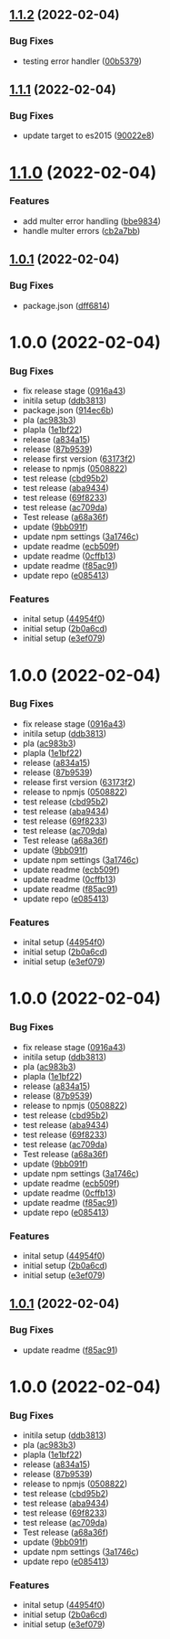 ## [1.1.2](https://github.com/aimarjs/rest-error-handlers/compare/v1.1.1...v1.1.2) (2022-02-04)


### Bug Fixes

* testing error handler ([00b5379](https://github.com/aimarjs/rest-error-handlers/commit/00b5379506e4c85b316698c3747a60ee806cd4a4))

## [1.1.1](https://github.com/aimarjs/rest-error-handlers/compare/v1.1.0...v1.1.1) (2022-02-04)


### Bug Fixes

* update target to es2015 ([90022e8](https://github.com/aimarjs/rest-error-handlers/commit/90022e8f64943d2cd4c63952846775cb6efc658a))

# [1.1.0](https://github.com/aimarjs/rest-error-handlers/compare/v1.0.1...v1.1.0) (2022-02-04)


### Features

* add multer error handling ([bbe9834](https://github.com/aimarjs/rest-error-handlers/commit/bbe983429ea88e080fc0584a84de111ed80b0db2))
* handle multer errors ([cb2a7bb](https://github.com/aimarjs/rest-error-handlers/commit/cb2a7bb8d66ab3b0d50d030d3202702032c42bbb))

## [1.0.1](https://github.com/aimarjs/rest-error-handlers/compare/v1.0.0...v1.0.1) (2022-02-04)


### Bug Fixes

* package.json ([dff6814](https://github.com/aimarjs/rest-error-handlers/commit/dff6814367b2c31660057f229128b63bed50f9d9))

# 1.0.0 (2022-02-04)


### Bug Fixes

* fix release stage ([0916a43](https://github.com/aimarjs/rest-error-handlers/commit/0916a43e2986b8046b6741b1652f08497812d772))
* initila setup ([ddb3813](https://github.com/aimarjs/rest-error-handlers/commit/ddb381342a5969fa2ade38db2a8736a9224377a1))
* package.json ([914ec6b](https://github.com/aimarjs/rest-error-handlers/commit/914ec6ba096af5c824574d48b5d18a3b16a2c1c0))
* pla ([ac983b3](https://github.com/aimarjs/rest-error-handlers/commit/ac983b31078b8309be960f79901829e4bcdb6a88))
* plapla ([1e1bf22](https://github.com/aimarjs/rest-error-handlers/commit/1e1bf224e7fe1b4cac13b30f4e2ff269ec6fac50))
* release ([a834a15](https://github.com/aimarjs/rest-error-handlers/commit/a834a1578d8cc8a03c14c11ec8e2cd7744fff6ec))
* release ([87b9539](https://github.com/aimarjs/rest-error-handlers/commit/87b9539ce4925196d9d1e74075c2e9de0c83016c))
* release first version ([63173f2](https://github.com/aimarjs/rest-error-handlers/commit/63173f2937b0497629e27557cae51b2e8bfa22f7))
* release to npmjs ([0508822](https://github.com/aimarjs/rest-error-handlers/commit/0508822cefd9db4b99030ffa9b461c7b6dab5455))
* test release ([cbd95b2](https://github.com/aimarjs/rest-error-handlers/commit/cbd95b294bdc7e68e8ce408633dac900a7a78b6f))
* test release ([aba9434](https://github.com/aimarjs/rest-error-handlers/commit/aba9434a4c9fd5f3939784c1a734f006264ef635))
* test release ([69f8233](https://github.com/aimarjs/rest-error-handlers/commit/69f823340f3f4ebb17f0dce5ecc96a12f2d643aa))
* test release ([ac709da](https://github.com/aimarjs/rest-error-handlers/commit/ac709dac5dd47be132332dc1c2daddb96521ac3f))
* Test release ([a68a36f](https://github.com/aimarjs/rest-error-handlers/commit/a68a36fde18addb11c6817540cf4861de54e9553))
* update ([9bb091f](https://github.com/aimarjs/rest-error-handlers/commit/9bb091ff3d43462f3f332e4a5a33b4a02742342b))
* update npm settings ([3a1746c](https://github.com/aimarjs/rest-error-handlers/commit/3a1746c3235847806f37a1e6b1478c0f0898ea42))
* update readme ([ecb509f](https://github.com/aimarjs/rest-error-handlers/commit/ecb509faf082493455e5a85d22a5ee0500321fb3))
* update readme ([0cffb13](https://github.com/aimarjs/rest-error-handlers/commit/0cffb131c5e7f5adc963ff5d5c33851f55edf3c4))
* update readme ([f85ac91](https://github.com/aimarjs/rest-error-handlers/commit/f85ac9168cc3d9cfd3f4e53e44e373ce97bda136))
* update repo ([e085413](https://github.com/aimarjs/rest-error-handlers/commit/e08541383f5bafb1c5822fc4369171f71362c379))


### Features

* inital setup ([44954f0](https://github.com/aimarjs/rest-error-handlers/commit/44954f011d7f0bf23bb8a12b6a26a5142240b9c2))
* initial setup ([2b0a6cd](https://github.com/aimarjs/rest-error-handlers/commit/2b0a6cda31be030b3169960e8b57a08b59ad5ea2))
* initial setup ([e3ef079](https://github.com/aimarjs/rest-error-handlers/commit/e3ef07931c517262e72e4f0adb3a51392a06e066))

# 1.0.0 (2022-02-04)


### Bug Fixes

* fix release stage ([0916a43](https://github.com/aimarjs/rest-error-handlers/commit/0916a43e2986b8046b6741b1652f08497812d772))
* initila setup ([ddb3813](https://github.com/aimarjs/rest-error-handlers/commit/ddb381342a5969fa2ade38db2a8736a9224377a1))
* pla ([ac983b3](https://github.com/aimarjs/rest-error-handlers/commit/ac983b31078b8309be960f79901829e4bcdb6a88))
* plapla ([1e1bf22](https://github.com/aimarjs/rest-error-handlers/commit/1e1bf224e7fe1b4cac13b30f4e2ff269ec6fac50))
* release ([a834a15](https://github.com/aimarjs/rest-error-handlers/commit/a834a1578d8cc8a03c14c11ec8e2cd7744fff6ec))
* release ([87b9539](https://github.com/aimarjs/rest-error-handlers/commit/87b9539ce4925196d9d1e74075c2e9de0c83016c))
* release first version ([63173f2](https://github.com/aimarjs/rest-error-handlers/commit/63173f2937b0497629e27557cae51b2e8bfa22f7))
* release to npmjs ([0508822](https://github.com/aimarjs/rest-error-handlers/commit/0508822cefd9db4b99030ffa9b461c7b6dab5455))
* test release ([cbd95b2](https://github.com/aimarjs/rest-error-handlers/commit/cbd95b294bdc7e68e8ce408633dac900a7a78b6f))
* test release ([aba9434](https://github.com/aimarjs/rest-error-handlers/commit/aba9434a4c9fd5f3939784c1a734f006264ef635))
* test release ([69f8233](https://github.com/aimarjs/rest-error-handlers/commit/69f823340f3f4ebb17f0dce5ecc96a12f2d643aa))
* test release ([ac709da](https://github.com/aimarjs/rest-error-handlers/commit/ac709dac5dd47be132332dc1c2daddb96521ac3f))
* Test release ([a68a36f](https://github.com/aimarjs/rest-error-handlers/commit/a68a36fde18addb11c6817540cf4861de54e9553))
* update ([9bb091f](https://github.com/aimarjs/rest-error-handlers/commit/9bb091ff3d43462f3f332e4a5a33b4a02742342b))
* update npm settings ([3a1746c](https://github.com/aimarjs/rest-error-handlers/commit/3a1746c3235847806f37a1e6b1478c0f0898ea42))
* update readme ([ecb509f](https://github.com/aimarjs/rest-error-handlers/commit/ecb509faf082493455e5a85d22a5ee0500321fb3))
* update readme ([0cffb13](https://github.com/aimarjs/rest-error-handlers/commit/0cffb131c5e7f5adc963ff5d5c33851f55edf3c4))
* update readme ([f85ac91](https://github.com/aimarjs/rest-error-handlers/commit/f85ac9168cc3d9cfd3f4e53e44e373ce97bda136))
* update repo ([e085413](https://github.com/aimarjs/rest-error-handlers/commit/e08541383f5bafb1c5822fc4369171f71362c379))


### Features

* inital setup ([44954f0](https://github.com/aimarjs/rest-error-handlers/commit/44954f011d7f0bf23bb8a12b6a26a5142240b9c2))
* initial setup ([2b0a6cd](https://github.com/aimarjs/rest-error-handlers/commit/2b0a6cda31be030b3169960e8b57a08b59ad5ea2))
* initial setup ([e3ef079](https://github.com/aimarjs/rest-error-handlers/commit/e3ef07931c517262e72e4f0adb3a51392a06e066))

# 1.0.0 (2022-02-04)


### Bug Fixes

* fix release stage ([0916a43](https://github.com/aimarjs/error-handlers/commit/0916a43e2986b8046b6741b1652f08497812d772))
* initila setup ([ddb3813](https://github.com/aimarjs/error-handlers/commit/ddb381342a5969fa2ade38db2a8736a9224377a1))
* pla ([ac983b3](https://github.com/aimarjs/error-handlers/commit/ac983b31078b8309be960f79901829e4bcdb6a88))
* plapla ([1e1bf22](https://github.com/aimarjs/error-handlers/commit/1e1bf224e7fe1b4cac13b30f4e2ff269ec6fac50))
* release ([a834a15](https://github.com/aimarjs/error-handlers/commit/a834a1578d8cc8a03c14c11ec8e2cd7744fff6ec))
* release ([87b9539](https://github.com/aimarjs/error-handlers/commit/87b9539ce4925196d9d1e74075c2e9de0c83016c))
* release to npmjs ([0508822](https://github.com/aimarjs/error-handlers/commit/0508822cefd9db4b99030ffa9b461c7b6dab5455))
* test release ([cbd95b2](https://github.com/aimarjs/error-handlers/commit/cbd95b294bdc7e68e8ce408633dac900a7a78b6f))
* test release ([aba9434](https://github.com/aimarjs/error-handlers/commit/aba9434a4c9fd5f3939784c1a734f006264ef635))
* test release ([69f8233](https://github.com/aimarjs/error-handlers/commit/69f823340f3f4ebb17f0dce5ecc96a12f2d643aa))
* test release ([ac709da](https://github.com/aimarjs/error-handlers/commit/ac709dac5dd47be132332dc1c2daddb96521ac3f))
* Test release ([a68a36f](https://github.com/aimarjs/error-handlers/commit/a68a36fde18addb11c6817540cf4861de54e9553))
* update ([9bb091f](https://github.com/aimarjs/error-handlers/commit/9bb091ff3d43462f3f332e4a5a33b4a02742342b))
* update npm settings ([3a1746c](https://github.com/aimarjs/error-handlers/commit/3a1746c3235847806f37a1e6b1478c0f0898ea42))
* update readme ([ecb509f](https://github.com/aimarjs/error-handlers/commit/ecb509faf082493455e5a85d22a5ee0500321fb3))
* update readme ([0cffb13](https://github.com/aimarjs/error-handlers/commit/0cffb131c5e7f5adc963ff5d5c33851f55edf3c4))
* update readme ([f85ac91](https://github.com/aimarjs/error-handlers/commit/f85ac9168cc3d9cfd3f4e53e44e373ce97bda136))
* update repo ([e085413](https://github.com/aimarjs/error-handlers/commit/e08541383f5bafb1c5822fc4369171f71362c379))


### Features

* inital setup ([44954f0](https://github.com/aimarjs/error-handlers/commit/44954f011d7f0bf23bb8a12b6a26a5142240b9c2))
* initial setup ([2b0a6cd](https://github.com/aimarjs/error-handlers/commit/2b0a6cda31be030b3169960e8b57a08b59ad5ea2))
* initial setup ([e3ef079](https://github.com/aimarjs/error-handlers/commit/e3ef07931c517262e72e4f0adb3a51392a06e066))

## [1.0.1](https://github.com/aimarjs/error-handlers/compare/v1.0.0...v1.0.1) (2022-02-04)


### Bug Fixes

* update readme ([f85ac91](https://github.com/aimarjs/error-handlers/commit/f85ac9168cc3d9cfd3f4e53e44e373ce97bda136))

# 1.0.0 (2022-02-04)


### Bug Fixes

* initila setup ([ddb3813](https://github.com/aimarjs/error-handlers/commit/ddb381342a5969fa2ade38db2a8736a9224377a1))
* pla ([ac983b3](https://github.com/aimarjs/error-handlers/commit/ac983b31078b8309be960f79901829e4bcdb6a88))
* plapla ([1e1bf22](https://github.com/aimarjs/error-handlers/commit/1e1bf224e7fe1b4cac13b30f4e2ff269ec6fac50))
* release ([a834a15](https://github.com/aimarjs/error-handlers/commit/a834a1578d8cc8a03c14c11ec8e2cd7744fff6ec))
* release ([87b9539](https://github.com/aimarjs/error-handlers/commit/87b9539ce4925196d9d1e74075c2e9de0c83016c))
* release to npmjs ([0508822](https://github.com/aimarjs/error-handlers/commit/0508822cefd9db4b99030ffa9b461c7b6dab5455))
* test release ([cbd95b2](https://github.com/aimarjs/error-handlers/commit/cbd95b294bdc7e68e8ce408633dac900a7a78b6f))
* test release ([aba9434](https://github.com/aimarjs/error-handlers/commit/aba9434a4c9fd5f3939784c1a734f006264ef635))
* test release ([69f8233](https://github.com/aimarjs/error-handlers/commit/69f823340f3f4ebb17f0dce5ecc96a12f2d643aa))
* test release ([ac709da](https://github.com/aimarjs/error-handlers/commit/ac709dac5dd47be132332dc1c2daddb96521ac3f))
* Test release ([a68a36f](https://github.com/aimarjs/error-handlers/commit/a68a36fde18addb11c6817540cf4861de54e9553))
* update ([9bb091f](https://github.com/aimarjs/error-handlers/commit/9bb091ff3d43462f3f332e4a5a33b4a02742342b))
* update npm settings ([3a1746c](https://github.com/aimarjs/error-handlers/commit/3a1746c3235847806f37a1e6b1478c0f0898ea42))
* update repo ([e085413](https://github.com/aimarjs/error-handlers/commit/e08541383f5bafb1c5822fc4369171f71362c379))


### Features

* inital setup ([44954f0](https://github.com/aimarjs/error-handlers/commit/44954f011d7f0bf23bb8a12b6a26a5142240b9c2))
* initial setup ([2b0a6cd](https://github.com/aimarjs/error-handlers/commit/2b0a6cda31be030b3169960e8b57a08b59ad5ea2))
* initial setup ([e3ef079](https://github.com/aimarjs/error-handlers/commit/e3ef07931c517262e72e4f0adb3a51392a06e066))
